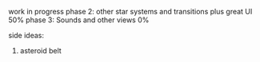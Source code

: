 work in progress 
phase 2: other star systems and transitions plus great UI 50%
phase 3: Sounds and other views 0%

side ideas: 
1. asteroid belt 
